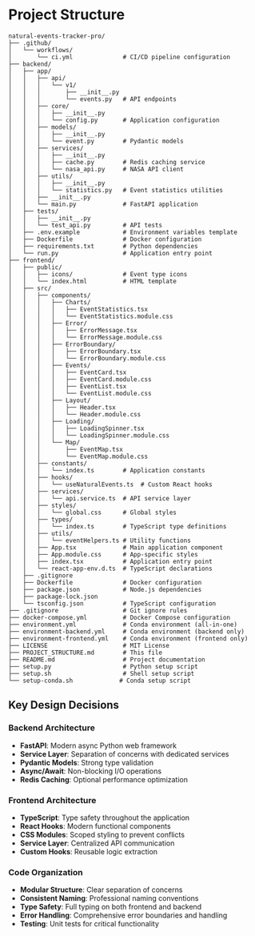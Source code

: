 # Project Structure

```
natural-events-tracker-pro/
├── .github/
│   └── workflows/
│       └── ci.yml              # CI/CD pipeline configuration
├── backend/
│   ├── app/
│   │   ├── api/
│   │   │   └── v1/
│   │   │       ├── __init__.py
│   │   │       └── events.py   # API endpoints
│   │   ├── core/
│   │   │   ├── __init__.py
│   │   │   └── config.py       # Application configuration
│   │   ├── models/
│   │   │   ├── __init__.py
│   │   │   └── event.py        # Pydantic models
│   │   ├── services/
│   │   │   ├── __init__.py
│   │   │   ├── cache.py        # Redis caching service
│   │   │   └── nasa_api.py     # NASA API client
│   │   ├── utils/
│   │   │   ├── __init__.py
│   │   │   └── statistics.py   # Event statistics utilities
│   │   ├── __init__.py
│   │   └── main.py             # FastAPI application
│   ├── tests/
│   │   ├── __init__.py
│   │   └── test_api.py         # API tests
│   ├── .env.example            # Environment variables template
│   ├── Dockerfile              # Docker configuration
│   ├── requirements.txt        # Python dependencies
│   └── run.py                  # Application entry point
├── frontend/
│   ├── public/
│   │   ├── icons/              # Event type icons
│   │   └── index.html          # HTML template
│   ├── src/
│   │   ├── components/
│   │   │   ├── Charts/
│   │   │   │   ├── EventStatistics.tsx
│   │   │   │   └── EventStatistics.module.css
│   │   │   ├── Error/
│   │   │   │   ├── ErrorMessage.tsx
│   │   │   │   └── ErrorMessage.module.css
│   │   │   ├── ErrorBoundary/
│   │   │   │   ├── ErrorBoundary.tsx
│   │   │   │   └── ErrorBoundary.module.css
│   │   │   ├── Events/
│   │   │   │   ├── EventCard.tsx
│   │   │   │   ├── EventCard.module.css
│   │   │   │   ├── EventList.tsx
│   │   │   │   └── EventList.module.css
│   │   │   ├── Layout/
│   │   │   │   ├── Header.tsx
│   │   │   │   └── Header.module.css
│   │   │   ├── Loading/
│   │   │   │   ├── LoadingSpinner.tsx
│   │   │   │   └── LoadingSpinner.module.css
│   │   │   └── Map/
│   │   │       ├── EventMap.tsx
│   │   │       └── EventMap.module.css
│   │   ├── constants/
│   │   │   └── index.ts        # Application constants
│   │   ├── hooks/
│   │   │   └── useNaturalEvents.ts  # Custom React hooks
│   │   ├── services/
│   │   │   └── api.service.ts  # API service layer
│   │   ├── styles/
│   │   │   └── global.css      # Global styles
│   │   ├── types/
│   │   │   └── index.ts        # TypeScript type definitions
│   │   ├── utils/
│   │   │   └── eventHelpers.ts # Utility functions
│   │   ├── App.tsx             # Main application component
│   │   ├── App.module.css      # App-specific styles
│   │   ├── index.tsx           # Application entry point
│   │   └── react-app-env.d.ts  # TypeScript declarations
│   ├── .gitignore
│   ├── Dockerfile              # Docker configuration
│   ├── package.json            # Node.js dependencies
│   ├── package-lock.json
│   └── tsconfig.json           # TypeScript configuration
├── .gitignore                  # Git ignore rules
├── docker-compose.yml          # Docker Compose configuration
├── environment.yml             # Conda environment (all-in-one)
├── environment-backend.yml     # Conda environment (backend only)
├── environment-frontend.yml    # Conda environment (frontend only)
├── LICENSE                     # MIT License
├── PROJECT_STRUCTURE.md        # This file
├── README.md                   # Project documentation
├── setup.py                    # Python setup script
├── setup.sh                    # Shell setup script
└── setup-conda.sh             # Conda setup script
```

## Key Design Decisions

### Backend Architecture
- **FastAPI**: Modern async Python web framework
- **Service Layer**: Separation of concerns with dedicated services
- **Pydantic Models**: Strong type validation
- **Async/Await**: Non-blocking I/O operations
- **Redis Caching**: Optional performance optimization

### Frontend Architecture
- **TypeScript**: Type safety throughout the application
- **React Hooks**: Modern functional components
- **CSS Modules**: Scoped styling to prevent conflicts
- **Service Layer**: Centralized API communication
- **Custom Hooks**: Reusable logic extraction

### Code Organization
- **Modular Structure**: Clear separation of concerns
- **Consistent Naming**: Professional naming conventions
- **Type Safety**: Full typing on both frontend and backend
- **Error Handling**: Comprehensive error boundaries and handling
- **Testing**: Unit tests for critical functionality